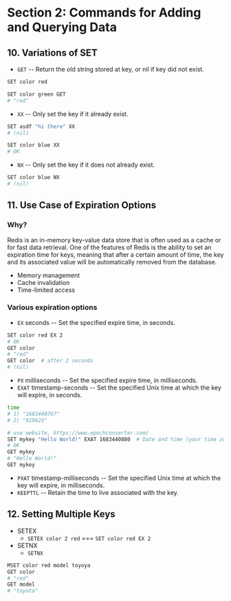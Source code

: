 # Section 2: Commands for Adding and Querying Data

## 10. Variations of SET

- `GET` -- Return the old string stored at key, or nil if key did not exist.

```sh
SET color red

SET color green GET
# "red"
```

- `XX` -- Only set the key if it already exist.

```sh
SET asdf "hi there" XX
# (nil)

SET color blue XX
# OK
```

- `NX` -- Only set the key if it does not already exist.

```sh
SET color blue NX
# (nil)
```

## 11. Use Case of Expiration Options

### Why?

Redis is an in-memory key-value data store that is often used as a cache or for fast data retrieval. One of the features of Redis is the ability to set an expiration time for keys, meaning that after a certain amount of time, the key and its associated value will be automatically removed from the database.

- Memory management
- Cache invalidation
- Time-limited access

### Various expiration options

- `EX` seconds -- Set the specified expire time, in seconds.

```sh
SET color red EX 2
# OK
GET color
# "red"
GET color  # after 2 seconds
# (nil)
```

- `PX` milliseconds -- Set the specified expire time, in milliseconds.
- `EXAT` timestamp-seconds -- Set the specified Unix time at which the key will expire, in seconds.

```sh
time
# 1) "1683440767"
# 2) "929625"

# use website, https://www.epochconverter.com/
SET mykey "Hello World!" EXAT 1683440880  # Date and time (your time zone): Sunday, May 7, 2023 4:28:00 PM GMT+10:00
# OK
GET mykey
# "Hello World!"
GET mykey
```

- `PXAT` timestamp-milliseconds -- Set the specified Unix time at which the key will expire, in milliseconds.
- `KEEPTTL` -- Retain the time to live associated with the key.

## 12. Setting Multiple Keys

- SETEX
  - `SETEX color 2 red` === `SET color red EX 2`
- SETNX
  - `SETNX`

```sh
MSET color red model toyoya
GET color
# "red"
GET model
# "toyota"
```
